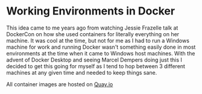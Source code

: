 # Working Environments in Docker

This idea came to me years ago from watching Jessie Frazelle talk at DockerCon on how she used containers for literally everything on her machine. It was cool at the time, but not for me as I had to run a Windows machine for work and running Docker wasn't something easily done in most environments at the time when it came to Windows host machines. With the advent of Docker Desktop and seeing Marcel Dempers doing just this I decided to get this going for myself as I tend to hop between 3 different machines at any given time and needed to keep things sane.

All container images are hosted on [Quay.io](https://quay.io/)
